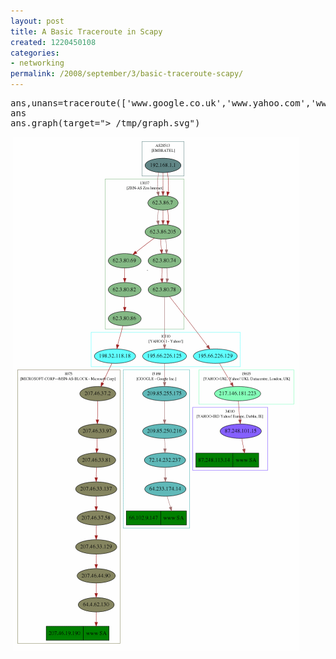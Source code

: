 ```yaml
---
layout: post
title: A Basic Traceroute in Scapy
created: 1220450108
categories:
- networking
permalink: /2008/september/3/basic-traceroute-scapy/
---
```

<pre>
ans,unans=traceroute(['www.google.co.uk','www.yahoo.com','www.microsoft.com'])
ans<br />ans.graph(target=&quot;> /tmp/graph.svg&quot;)</pre><p>&nbsp;<img alt="Traceroute" width="457" height="823" src="/images/scapy.gif" /></p>
